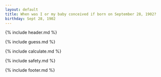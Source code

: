 ```yaml
---
layout: default
title: When was I or my baby conceived if born on September 28, 1902?
birthday: Sept 28, 1902
---
```


{% include header.md %}

{% include guess.md %}

{% include calculate.md %}

{% include safety.md %}

{% include footer.md %}



